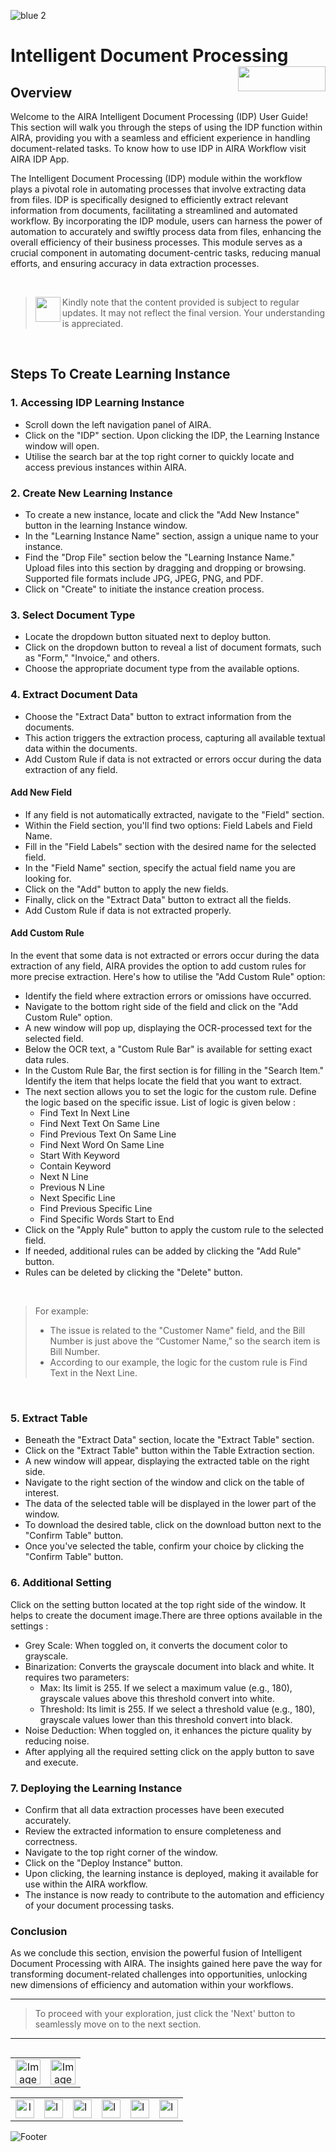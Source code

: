 ![blue 2](https://github.com/airacommunity/AIRA-User-Guide/assets/153823636/d8d04150-3b32-4b48-8485-07dc3c67fbaa)
# Intelligent Document Processing <img align="right" width="140" height="40" src="https://github.com/airacommunity/AIRA-User-Guide-Images/blob/main/ARIA%20Logo%202.png?raw=true">

## Overview
Welcome to the AIRA Intelligent Document Processing (IDP) User Guide! This section will walk you through the steps of using the IDP function within AIRA, providing you with a seamless and efficient experience in handling document-related tasks. To know how to use IDP in AIRA Workflow visit AIRA IDP App.

The Intelligent Document Processing (IDP) module within the workflow plays a pivotal role in automating processes that involve extracting data from files. IDP is specifically designed to efficiently extract relevant information from documents, facilitating a streamlined and automated workflow. By incorporating the IDP module, users can harness the power of automation to accurately and swiftly process data from files, enhancing the overall efficiency of their business processes. This module serves as a crucial component in automating document-centric tasks, reducing manual efforts, and ensuring accuracy in data extraction processes.

<br>

> <img align="left" width="40" height="40" src="https://github.com/airacommunity/AIRA-User-Guide-Images/blob/main/Icon-Warning.png?raw=true"> Kindly note that the content provided is subject to regular updates. It may not reflect the final version. Your understanding is appreciated.

<br>

## Steps To Create Learning Instance

### 1. Accessing IDP Learning Instance

  - Scroll down the left navigation panel of AIRA.
  - Click on the "IDP" section. Upon clicking the IDP,  the Learning Instance window will open.
  - Utilise the search bar at the top right corner to quickly locate and access previous instances within AIRA.

### 2. Create New Learning Instance

  - To create a new instance, locate and click the "Add New Instance" button in the learning Instance window.
  - In the "Learning Instance Name" section, assign a unique name to your instance.
  - Find the "Drop File" section below the "Learning Instance Name." Upload files into this section by dragging and dropping or browsing. Supported file formats include JPG, JPEG, PNG, and PDF.
  - Click on "Create" to initiate the instance creation process.

### 3. Select Document Type

  - Locate the dropdown button situated next to deploy button.
  - Click on the dropdown button to reveal a list of document formats, such as "Form," "Invoice," and others.
  - Choose the appropriate document type from the available options.

### 4. Extract Document Data

  - Choose the "Extract Data" button to extract information from the documents.
  - This action triggers the extraction process, capturing all available textual data within the documents.
  - Add Custom Rule if data is not extracted or errors occur during the data extraction of any field.

#### Add New Field

- If any field is not automatically extracted, navigate to the "Field" section.
- Within the Field section, you'll find two options: Field Labels and Field Name.
- Fill in the "Field Labels" section with the desired name for the selected field.
- In the "Field Name" section, specify the actual field name you are looking for.
- Click on the "Add" button to apply the new fields.
- Finally, click on the "Extract Data" button to extract all the fields.
- Add Custom Rule if data is not extracted properly.


#### Add Custom Rule

In the event that some data is not extracted or errors occur during the data extraction of any field, AIRA provides the option to add custom rules for more precise extraction. Here's how to utilise the "Add Custom Rule" option:

  - Identify the field where extraction errors or omissions have occurred.
  - Navigate to the bottom right side of the field and click on the "Add Custom Rule" option.
  - A new window will pop up, displaying the OCR-processed text for the selected field.
  - Below the OCR text, a "Custom Rule Bar" is available for setting exact data rules.
  - In the Custom Rule Bar, the first section is for filling in the "Search Item." Identify the item that helps locate the field that you want to extract. 
  - The next section allows you to set the logic for the custom rule. Define the logic based on the specific issue. List of logic is given below :
    - Find Text In Next Line
    - Find Next Text On Same Line
    - Find Previous Text On Same Line
    - Find Next Word On Same Line
    - Start With Keyword
    - Contain Keyword
    - Next N Line
    - Previous N Line
    - Next Specific Line
    - Find Previous Specific Line
    - Find Specific Words Start to End
- Click on the "Apply Rule" button to apply the custom rule to the selected field.
- If needed, additional rules can be added by clicking the "Add Rule" button.
- Rules can be deleted by clicking the "Delete" button.

<br>

> For example: 
> - The issue is related to the "Customer Name" field, and the Bill Number is just above the “Customer Name,” so the search item is Bill Number.
> - According to our example, the logic for the custom rule is Find Text in the Next Line.

<br>

### 5. Extract Table

- Beneath the "Extract Data" section, locate the "Extract Table" section.
- Click on the "Extract Table" button within the Table Extraction section.
- A new window will appear, displaying the extracted table on the right side.
- Navigate to the right section of the window and click on the table of interest.
- The data of the selected table will be displayed in the lower part of the window.
- To download the desired table, click on the download button next to the "Confirm Table" button.
- Once you've selected the table, confirm your choice by clicking the "Confirm Table" button.

### 6. Additional Setting

Click on the setting button located at the top right side of the window. It helps to create the document image.There are three options available in the settings :

- Grey Scale: When toggled on, it converts the document color to grayscale.
- Binarization: Converts the grayscale document into black and white. It requires two parameters:
  - Max: Its limit is 255. If we select a maximum value (e.g., 180), grayscale values above this threshold convert into white.
  - Threshold: Its limit is 255. If we select a threshold value (e.g., 180), grayscale values lower than this threshold convert into black.
- Noise Deduction: When toggled on, it enhances the picture quality by reducing noise.
- After applying all the required setting click on the apply button to save and execute.

### 7. Deploying the Learning Instance

- Confirm that all data extraction processes have been executed accurately.
- Review the extracted information to ensure completeness and correctness.
- Navigate to the top right corner of the window.
- Click on the "Deploy Instance" button.
- Upon clicking, the learning instance is deployed, making it available for use within the AIRA workflow.
- The instance is now ready to contribute to the automation and efficiency of your document processing tasks.

### Conclusion

As we conclude this section, envision the powerful fusion of Intelligent Document Processing with AIRA. The insights gained here pave the way for transforming document-related challenges into opportunities, unlocking new dimensions of efficiency and automation within your workflows.

----

> To proceed with your exploration, just click the 'Next' button to seamlessly move on to the next section.

----


<table align="right" border="0">
    <tr>
      <td align="center"><a href="https://github.com/airacommunity/AIRA-User-Guide/blob/main/I.%20Digitla%20Agents.md"><img src="https://github.com/airacommunity/AIRA-User-Guide-Images/blob/main/icon-previous.png" alt="Image 5" width="40" height="40"></a></td>
      <td align="center"><a href="https://github.com/airacommunity/AIRA-User-Guide/blob/main/K.%20Models.md"><img src="https://github.com/airacommunity/AIRA-User-Guide-Images/blob/main/icon-next.png" alt="Image 5" width="40" height="40"></a></td>
    </tr>
</table>

<br>
<br>
<br>

<table border="0" align="center">
  <tr>
    <td align="center"><a href="https://aira.fr/"><img src="https://github.com/airacommunity/AIRA-User-Guide-Images/blob/main/icon-website.png?raw=true" alt="Image 5" width="30" height="30"></a></td>
    <td><a href="https://www.linkedin.com/company/aira-rpa/"><img src="https://github.com/airacommunity/AIRA-User-Guide-Images/blob/main/icon%20-%20linkedin.png?raw=true" alt="Image 1" width="30" height="30"></a></td>
    <td><a href="https://www.instagram.com/connect_aira/"><img src="https://github.com/airacommunity/AIRA-User-Guide-Images/blob/main/icon-instagram.png?raw=true" alt="Image 2" width="30" height="30"></a></td>
    <td><a href="https://www.youtube.com/channel/UCHHCcwQrx-_19sAhu-2R4ww"><img src="https://github.com/airacommunity/AIRA-User-Guide-Images/blob/main/icon%20-%20youtube.png?raw=true" alt="Image 3" width="30" height="30"></a></td>
    <td><a href="https://twitter.com/Aira_RPA"><img src="https://github.com/airacommunity/AIRA-User-Guide-Images/blob/main/icon%20-%20twitter.png?raw=true" alt="Image 4" width="30" height="30"></a></td>
    <td><a href="mailto:connect@aira.fr"><img src="https://github.com/airacommunity/AIRA-User-Guide-Images/blob/main/icon%20-%20gmail.png?raw=true" alt="Image 6" width="30" height="30"></a></td>
  </tr>
</table>


![Footer](https://github.com/airacommunity/AIRA-User-Guide/assets/153823636/6bb25f04-ad9c-476c-b653-c3c1dac1a868)
